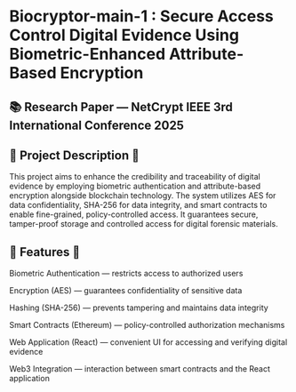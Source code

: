 # Biocryptor-main-1 :  Secure Access Control Digital Evidence Using Biometric-Enhanced Attribute-Based Encryption

## 📚 Research Paper — NetCrypt IEEE 3rd International Conference 2025

## 🔹 Project Description 🔹
This project aims to enhance the credibility and traceability of digital evidence by employing biometric authentication and attribute-based encryption alongside blockchain technology.
The system utilizes AES for data confidentiality, SHA-256 for data integrity, and smart contracts to enable fine-grained, policy-controlled access.
It guarantees secure, tamper-proof storage and controlled access for digital forensic materials.


## 🔹 Features 🔹
Biometric Authentication — restricts access to authorized users

Encryption (AES) — guarantees confidentiality of sensitive data

Hashing (SHA-256) — prevents tampering and maintains data integrity

Smart Contracts (Ethereum) — policy-controlled authorization mechanisms

Web Application (React) — convenient UI for accessing and verifying digital evidence

Web3 Integration — interaction between smart contracts and the React application
